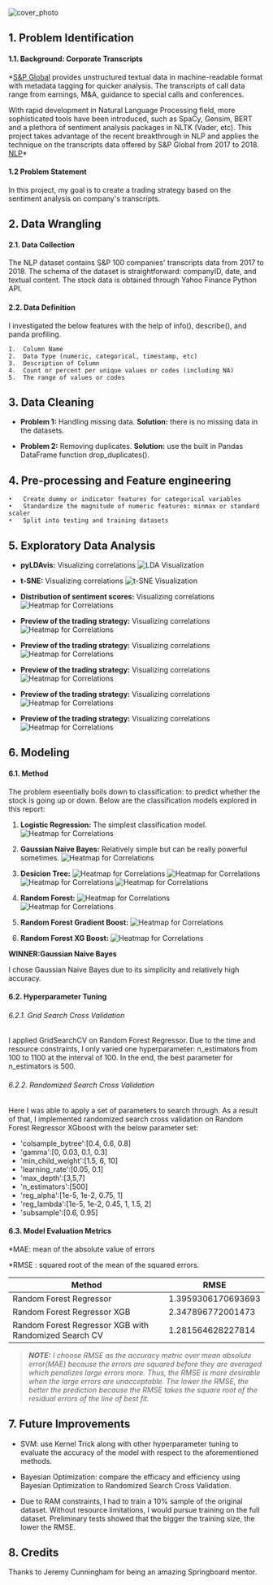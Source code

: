 ![cover_photo](./Figure/wordcloud.png)



## 1. Problem Identification

#### 1.1. Background: Corporate Transcripts

*[S&P Global](https://www.spglobal.com/marketintelligence/en/documents/spglobal_transcripts-textual-data-analytics-brochure.pdf) provides unstructured textual data in machine-readable format with metadata tagging for quicker analysis. The transcripts of call data range from earnings, M&A, guidance to special calls and conferences.

With rapid development in Natural Language Processing field, more sophisticated tools have been introduced, such as SpaCy, Gensim, BERT and a plethora of sentiment analysis packages in NLTK (Vader, etc). This project takes advantage of the recent breakthrough in NLP and applies the technique on the transcripts data offered by S&P Global from 2017 to 2018. [NLP](https://en.wikipedia.org/wiki/Natural_language_processing)*

#### 1.2 Problem Statement

In this project, my goal is to create a trading strategy based on the sentiment analysis on company's transcripts.


## 2. Data Wrangling

#### 2.1. Data Collection

The NLP dataset contains S&P 100 companies' transcripts data from 2017 to 2018. The schema of the dataset is straightforward: companyID, date, and textual content. The stock data is obtained through Yahoo Finance Python API. 


#### 2.2. Data Definition

I investigated the below features with the help of info(), describe(), and panda profiling. 

    1.	Column Name
    2.	Data Type (numeric, categorical, timestamp, etc)
    3.	Description of Column
    4.	Count or percent per unique values or codes (including NA)
    5.	The range of values or codes


## 3. Data Cleaning

* **Problem 1:** Handling missing data. **Solution:** there is no missing data in the datasets. 

* **Problem 2:** Removing duplicates. **Solution:** use the built in Pandas DataFrame function drop_duplicates(). 



## 4. Pre-processing and Feature engineering

    •	Create dummy or indicator features for categorical variables
    •	Standardize the magnitude of numeric features: minmax or standard scaler
    •	Split into testing and training datasets


## 5. Exploratory Data Analysis


* **pyLDAvis:** Visualizing correlations
![LDA Visualization](./Figure/pyLDAvis.png)

* **t-SNE:** Visualizing correlations
![t-SNE Visualization](./Figure/t-sne.png)

* **Distribution of sentiment scores:** Visualizing correlations
![Heatmap for Correlations](./Figure/vader1.png)

* **Preview of the trading strategy:** Visualizing correlations
![Heatmap for Correlations](./Figure/vader2.png)

* **Preview of the trading strategy:** Visualizing correlations
![Heatmap for Correlations](./Figure/vader3.png)

* **Preview of the trading strategy:** Visualizing correlations
![Heatmap for Correlations](./Figure/Ford1.png)

* **Preview of the trading strategy:** Visualizing correlations
![Heatmap for Correlations](./Figure/Ford2.png)

* **Preview of the trading strategy:** Visualizing correlations
![Heatmap for Correlations](./Figure/Waterfall.png)


## 6. Modeling

#### 6.1. Method

The problem eseentially boils down to classification: to predict whether the stock is going up or down. Below are the classification models explored in this report:

1. **Logistic Regression:** The simplest classification model.
![Heatmap for Correlations](./Figure/Model_LR_AUC.png)


2. **Gaussian Naive Bayes:** Relatively simple but can be really powerful sometimes.
![Heatmap for Correlations](./Figure/Model_GNB_AUC.png)

3. **Desicion Tree:**
![Heatmap for Correlations](./Figure/Model_DT_entr2.png)
![Heatmap for Correlations](./Figure/Model_DT_entr2_AUC.png)
![Heatmap for Correlations](./Figure/Model_DT_gini2.png)
![Heatmap for Correlations](./Figure/Model_DT_gini2_AUC.png)

4. **Random Forest:**
![Heatmap for Correlations](./Figure/Model_RF_AUC.png)
![Heatmap for Correlations](./Figure/Model_RF_Feature.png)

5. **Random Forest Gradient Boost:**
![Heatmap for Correlations](./Figure/Model_RFGB_AUC.png)


6. **Random Forest XG Boost:**
![Heatmap for Correlations](./Figure/Model_RFXGB_AUC.png)



**WINNER:Gaussian Naive Bayes** 

I chose Gaussian Naive Bayes due to its simplicity and relatively high accuracy.


#### 6.2. Hyperparameter Tuning

###### 6.2.1. Grid Search Cross Validation

I applied GridSearchCV on Random Forest Regressor. Due to the time and resource constraints, I only varied one hyperparameter: n_estimators from 100 to 1100 at the interval of 100. In the end, the best parameter for n_estimators is 500. 

###### 6.2.2. Randomized Search Cross Validation

Here I was able to apply a set of parameters to search through. As a result of that, I implemented randomized search cross validation on Random Forest Regressor XGboost with the below parameter set:

  * 'colsample_bytree':[0.4, 0.6, 0.8]
  * 'gamma':[0, 0.03, 0.1, 0.3]
  * 'min_child_weight':[1.5, 6, 10]
  * 'learning_rate':[0.05, 0.1]
  * 'max_depth':[3,5,7]
  * 'n_estimators':[500]
  * 'reg_alpha':[1e-5, 1e-2,  0.75, 1]
  * 'reg_lambda':[1e-5, 1e-2, 0.45, 1, 1.5, 2]
  * 'subsample':[0.6, 0.95] 

#### 6.3. Model Evaluation Metrics

*MAE: mean of the absolute value of errors

*RMSE : squared root of the mean of the squared errors.

Method | RMSE
------------ | -------------
Random Forest Regressor| 1.3959306170693693
Random Forest Regressor XGB | 2.347896772001473
Random Forest Regressor XGB with Randomized Search CV | 1.281564628227814

>***NOTE:** I choose RMSE as the accuracy metric over mean absolute error(MAE) because the errors are squared before they are averaged which penalizes large errors more. Thus, the RMSE is more desirable when the large errors are unacceptable. The lower the RMSE, the better the prediction because the RMSE takes the square root of the residual errors of the line of best fit.*

## 7. Future Improvements

* SVM: use Kernel Trick along with other hyperparameter tuning to evaluate the accuracy of the model with respect to the aforementioned methods. 

* Bayesian Optimization: compare the efficacy and efficiency using Bayesian Optimization to Randomized Search Cross Validation.

* Due to RAM constraints, I had to train a 10% sample of the original dataset. Without resource limitations, I would pursue training on the full dataset. Preliminary tests showed that the bigger the training size, the lower the RMSE. 

## 8. Credits

Thanks to Jeremy Cunningham for being an amazing Springboard mentor.
